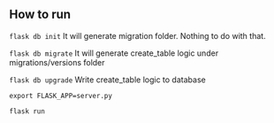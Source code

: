 ## How to run

``flask db init`` It will generate migration folder. Nothing to do with that.

``flask db migrate`` It will generate create_table logic under migrations/versions folder 

``flask db upgrade`` Write create_table logic to database

``export FLASK_APP=server.py``

``flask run``